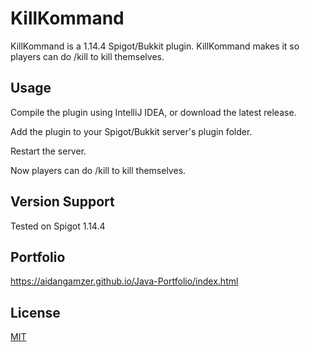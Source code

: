# KillKommand
KillKommand is a 1.14.4 Spigot/Bukkit plugin.
KillKommand makes it so players can do /kill to kill themselves.

## Usage
Compile the plugin using IntelliJ IDEA, or download the latest release.

Add the plugin to your Spigot/Bukkit server's plugin folder.

Restart the server.

Now players can do /kill to kill themselves.

##  Version Support
Tested on Spigot 1.14.4

## Portfolio

https://aidangamzer.github.io/Java-Portfolio/index.html

## License
[MIT](https://choosealicense.com/licenses/mit/)
